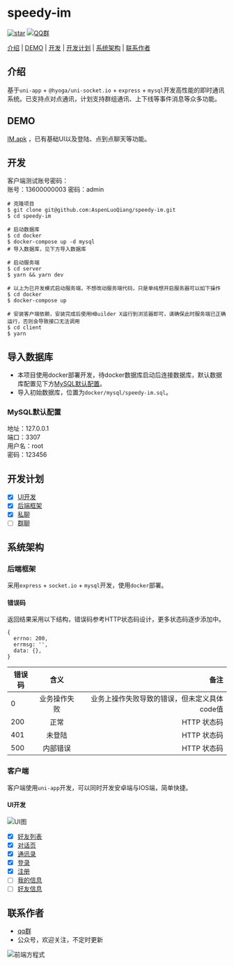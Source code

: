 # speedy-im

[![star](https://img.shields.io/github/stars/AspenLuoQiang/speedy-im?style=social)](https://github.com/AspenLuoQiang/speedy-im)  [![QQ群](https://img.shields.io/badge/QQ%E7%BE%A4-207879913-yellowgreen.svg)](https://jq.qq.com/?_wv=1027&k=9f25XGCW)

[介绍](#介绍) | [DEMO](#DEMO) | [开发](#开发) | [开发计划](#开发计划) | [系统架构](#系统架构) | [联系作者](#联系作者)


## 介绍

基于`uni-app` + `@hyoga/uni-socket.io` + `express` + `mysql`开发高性能的即时通讯系统。已支持点对点通讯，计划支持群组通讯、上下线等事件消息等众多功能。

## DEMO

[IM.apk](https://im.wangcai.me/__UNI__0CE1D62_1030114757.apk) ，已有基础UI以及登陆、点到点聊天等功能。

## 开发

客户端测试账号密码：  
  账号：13600000003
  密码：admin  

```shell
# 克隆项目
$ git clone git@github.com:AspenLuoQiang/speedy-im.git
$ cd speedy-im

# 启动数据库
$ cd docker
$ docker-compose up -d mysql
# 导入数据库，见下方导入数据库

# 启动服务端
$ cd server
$ yarn && yarn dev

# 以上为已开发模式启动服务端，不想改动服务端代码，只是单纯想开启服务器可以如下操作
$ cd docker
$ docker-compose up

# 安装客户端依赖，安装完成后使用HBuilder X运行到浏览器即可，请确保此时服务端已正确运行，否则会导致接口无法调用
$ cd client
$ yarn
```

## 导入数据库

* 本项目使用docker部署开发，待docker数据库启动后连接数据库，默认数据库配置见下方[MySQL默认配置](#MySQL默认配置)。
* 导入初始数据库，位置为`docker/mysql/speedy-im.sql`。

### MySQL默认配置

地址：127.0.0.1  
端口：3307  
用户名：root  
密码：123456  

## 开发计划

* [x] [UI开发](#UI开发)
* [x] [后端框架](#后端框架)
* [x] [私聊](#私聊)
* [ ] [群聊](#群聊)

## 系统架构

### 后端框架

采用`express` + `socket.io` + `mysql`开发，使用`docker`部署。

#### 错误码

返回结果采用以下结构，错误码参考HTTP状态码设计，更多状态码逐步添加中。
```
{
  errno: 200,
  errmsg: '',
  data: {},
}
```
错误码|含义|备注
---|:--:|---:
0|业务操作失败|业务上操作失败导致的错误，但未定义具体code值
200|正常|HTTP 状态码
401|未登陆|HTTP 状态码
500|内部错误|HTTP 状态码

### 客户端

客户端使用`uni-app`开发，可以同时开发安卓端与IOS端，简单快捷。

#### UI开发

![UI图](https://i.loli.net/2020/05/28/29YadEVhGSqojZU.png)

* [x] [好友列表](#好友列表)
* [x] [对话页](#对话页)
* [x] [通讯录](#通讯录)
* [x] [登录](#登录)
* [x] [注册](#注册)
* [ ] [我的信息](#我的信息)
* [ ] [好友信息](#好友信息)

## 联系作者

- [qq群](https://jq.qq.com/?_wv=1027&k=9f25XGCW)
- 公众号，欢迎关注，不定时更新

![前端方程式](https://i.loli.net/2020/05/28/CNcjhm17d9zfvkQ.jpg)

